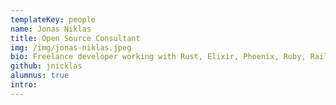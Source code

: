 ```yaml
---
templateKey: people
name: Jonas Niklas
title: Open Source Consultant
img: /img/jonas-niklas.jpeg
bio: Freelance developer working with Rust, Elixir, Phoenix, Ruby, Rails, JavaScript among other things. Open source enthusiast. Dancer.
github: jnicklas
alumnus: true
intro: 
---
```

